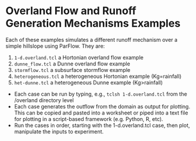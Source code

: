 # Overland Flow and Runoff Generation Mechanisms Examples
Each of these examples simulates a different runoff mechanism over a simple hillslope using ParFlow.  They are:


1. `1-d.overland.tcl` a Hortonian overland flow example
2. `dunne_flow.tcl` a Dunne overland flow example
3. `stormflow.tcl` a subsurface stormflow example
4. `heterogeneous.tcl` a heterogeneous Hortonian example (Kg=rainfall)
5. `het-dunne.tcl` a heterogeneous Dunne example (Kg>rainfall)


+ Each case can be run by typing, e.g., `tclsh 1-d.overland.tcl` from the /overland directory level
+ Each case generates the outflow from the domain as output for plotting.  This can be copied and pasted into a worksheet or piped into a text file for plotting in a script-based framework (e.g. Python, R, etc).
+  Run the cases in order, starting with the 1-d.overland.tcl case, then plot, manipulate the inputs to experiment.
